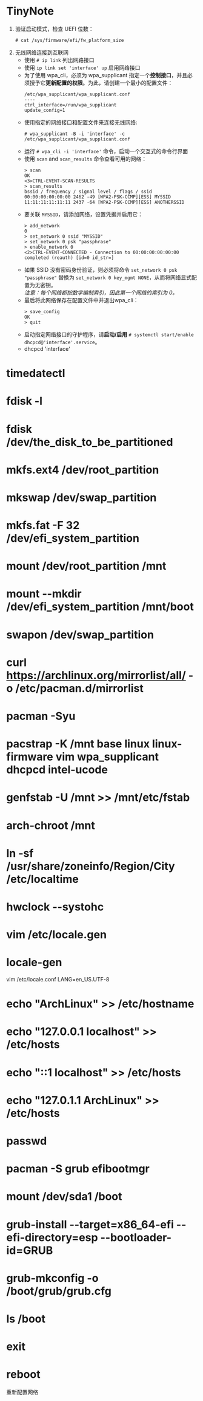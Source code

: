 # TinyNote
1. 验证启动模式，检查 UEFI 位数：
   ```
   # cat /sys/firmware/efi/fw_platform_size
   ```
2. 无线网络连接到互联网
   - 使用 `# ip link` 列出网路接口
   - 使用 `ip link set 'interface' up` 启用网络接口
   - 为了使用 wpa_cli，必须为 wpa_supplicant 指定一个**控制接口**，并且必须授予它**更新配置的权限**。为此，请创建一个最小的配置文件：
     ```
     /etc/wpa_supplicant/wpa_supplicant.conf
     ----
     ctrl_interface=/run/wpa_supplicant
     update_config=1
     ```
    - 使用指定的网络接口和配置文件来连接无线网络:
       ```
       # wpa_supplicant -B -i 'interface' -c /etc/wpa_supplicant/wpa_supplicant.conf
       ```
    - 运行 `# wpa_cli -i 'interface'` 命令，启动一个交互式的命令行界面
    - 使用 `scan` and `scan_results` 命令查看可用的网络：
      ```
      > scan
      OK
      <3>CTRL-EVENT-SCAN-RESULTS
      > scan_results
      bssid / frequency / signal level / flags / ssid
      00:00:00:00:00:00 2462 -49 [WPA2-PSK-CCMP][ESS] MYSSID
      11:11:11:11:11:11 2437 -64 [WPA2-PSK-CCMP][ESS] ANOTHERSSID
      ```
    - 要关联 `MYSSID`，请添加网络，设置凭据并启用它：
      ```
      > add_network
      0
      > set_network 0 ssid "MYSSID"
      > set_network 0 psk "passphrase"
      > enable_network 0
      <2>CTRL-EVENT-CONNECTED - Connection to 00:00:00:00:00:00 completed (reauth) [id=0 id_str=]
      ```
    - 如果 SSID 没有密码身份验证，则必须将命令 `set_network 0 psk "passphrase"` 替换为 `set_network 0 key_mgmt NONE`，从而将网络显式配置为无密钥。<br>
      *注意：每个网络都按数字编制索引，因此第一个网络的索引为 0。*
    - 最后将此网络保存在配置文件中并退出wpa_cli：
      ```
      > save_config
      OK
      > quit
      ```
    - 启动指定网络接口的守护程序，请**启动/启用** `# systemctl start/enable dhcpcd@'interface'.service`。
    - dhcpcd 'interface'
  
# timedatectl
# fdisk -l
# fdisk /dev/the_disk_to_be_partitioned
# mkfs.ext4 /dev/root_partition
# mkswap /dev/swap_partition
# mkfs.fat -F 32 /dev/efi_system_partition
# mount /dev/root_partition /mnt
# mount --mkdir /dev/efi_system_partition /mnt/boot
# swapon /dev/swap_partition
# curl https://archlinux.org/mirrorlist/all/ -o /etc/pacman.d/mirrorlist
# pacman -Syu
# pacstrap -K /mnt base linux linux-firmware vim wpa_supplicant dhcpcd intel-ucode
# genfstab -U /mnt >> /mnt/etc/fstab
# arch-chroot /mnt
# ln -sf /usr/share/zoneinfo/Region/City /etc/localtime
# hwclock --systohc
# vim /etc/locale.gen
# locale-gen
vim /etc/locale.conf
LANG=en_US.UTF-8
# echo "ArchLinux" >> /etc/hostname
# echo "127.0.0.1 localhost" >> /etc/hosts
# echo "::1 localhost" >> /etc/hosts
# echo "127.0.1.1 ArchLinux" >> /etc/hosts
# passwd
# pacman -S grub efibootmgr
# mount /dev/sda1 /boot
# grub-install --target=x86_64-efi --efi-directory=esp --bootloader-id=GRUB
# grub-mkconfig -o /boot/grub/grub.cfg
# ls /boot
# exit 
# reboot
重新配置网络





















